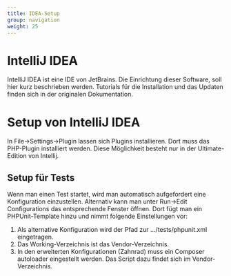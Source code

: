 ```yaml
---
title: IDEA-Setup
group: navigation
weight: 25
---
```

# IntelliJ IDEA

IntelliJ IDEA ist eine IDE von JetBrains. Die Einrichtung dieser Software, soll hier kurz beschrieben werden.
Tutorials für die Installation und das Updaten finden sich in der originalen Dokumentation. 

# Setup von IntelliJ IDEA

In File->Settings->Plugin lassen sich Plugins installieren. Dort muss das PHP-Plugin installiert werden.
Diese Möglichkeit besteht nur in der Ultimate-Edition von Intellij.

## Setup für Tests

Wenn man einen Test startet, wird man automatisch aufgefordert eine Konfiguration einzustellen.
Alternativ kann man unter Run->Edit Configurations das entsprechende Fenster öffnen.
Dort fügt man ein PHPUnit-Template hinzu und nimmt folgende Einstellungen vor:

1. Als alternative Konfiguration wird der Pfad zur .../tests/phpunit.xml eingetragen.
2. Das Working-Verzeichnis ist das Vendor-Verzeichnis.
3. In den erweiterten Konfigurationen (Zahnrad) muss ein Composer autoloader eingestellt werden. Das Script dazu findet sich im Vendor-Verzeichnis.